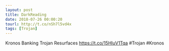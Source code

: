 ```yaml
---
layout: post
title: DarkReading
date: 2018-07-26 00:00:20
tourl: http://t.co/nSh7l5vd4x
tags: [Trojan]
---
```

Kronos Banking Trojan Resurfaces https://t.co/15HluV1Tqa #Trojan #Kronos